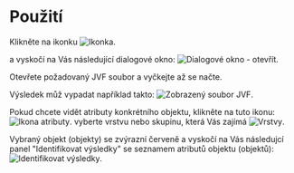 # Použití

Klikněte na ikonku 
![Ikonka](/img/plugin-ikona.png "Ikonka").

a vyskočí na Vás následující dialogové okno:
![Dialogové okno - otevřít](/img/nacteni-souboru.png "Dialogové okno - otevřít").

Otevřete požadovaný JVF soubor a vyčkejte až se načte.

Výsledek můž vypadat například takto:
![Zobrazený soubor JVF](/img/zobrazeni-qgis.png "Zobrazený soubor JVF").

Pokud chcete vidět atributy konkrétního objektu, klikněte na tuto ikonu:
![Ikona atributy](/img/ikona-info-o-prvku.png "Ikona atributy").
vyberte vrstvu nebo skupinu, která Vás zajímá
![Vrstvy](/img/vrstva-v-qgis.png "Vrstvy").

Vybraný objekt (objekty) se zvýrazní červeně a vyskočí na Vás následujcí panel "Identifikovat výsledky" se seznamem atributů objektu (objektů):
![Identifikovat výsledky](/img/info-o-prvku.png "Identifikovat výsledky").







